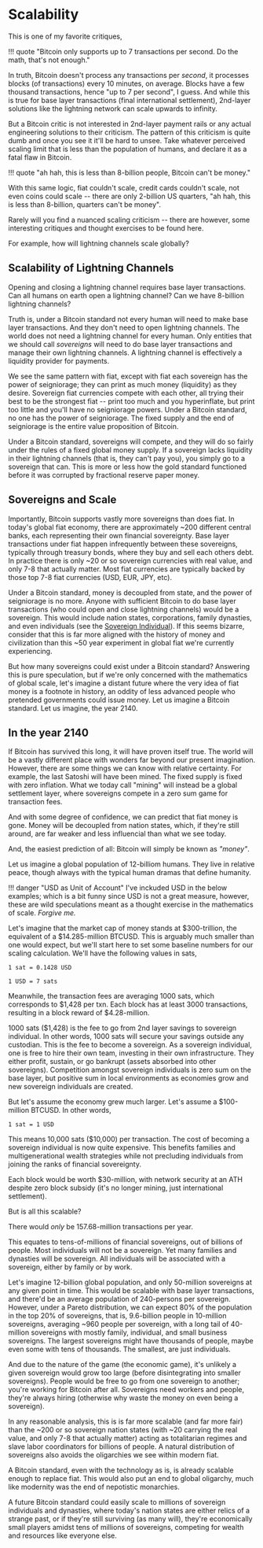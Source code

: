 # Scalability

<!--
Lord Jesus Christ
Son of God
have mercy on me a sinner 
-->

This is one of my favorite critiques,

!!! quote "Bitcoin only supports up to 7 transactions per second. Do the math, that's not enough."

In truth, 
 Bitcoin doesn't process any transactions
 per *second*, it processes blocks
 (of transactions) every 10 minutes, on average.
Blocks have a few thousand transactions,
 hence "up to 7 per second", I guess.
And while this is true for base layer
 transactions (final international settlement),
 2nd-layer solutions like the
 lightning network
 can scale upwards to infinity.

But a Bitcoin critic is not interested in
 2nd-layer payment rails or any actual
 engineering solutions to their criticism.
The pattern of this criticism
 is quite dumb and once you see it 
 it'll be hard to unsee.
Take whatever perceived scaling limit
 that is less than the population of humans,
 and declare it as a fatal flaw in Bitcoin.

!!! quote "ah hah, this is less than 8-billion people, Bitcoin can't be money."

With this same logic,
 fiat couldn't scale,
 credit cards couldn't scale,
 not even coins could scale -- there are only
 2-billion US quarters,
"ah hah, this is less than 8-billion,
 quarters can't be money".

Rarely will you find a nuanced
 scaling criticism -- there are however,
 some interesting critiques and thought
 exercises to be found here.

For example, how will lightning
 channels scale globally?


## Scalability of Lightning Channels

Opening and closing a lightning
 channel requires
 base layer transactions.
Can all humans on earth open 
 a lightning channel?
Can we have 8-billion lightning channels?

Truth is, under a Bitcoin standard not
 every human will need to make base layer
 transactions.
And they don't need to open lightning channels.
The world does not need a lightning channel
 for every human.
Only entities that we should call *sovereigns*
 will need to do base layer transactions
 and manage their own lightning channels.
A lightning channel is effectively a
 liquidity provider for payments.

We see the same pattern with fiat, except with
 fiat each sovereign has the power of seigniorage;
 they can print as much money (liquidity) as they
 desire.
Sovereign fiat currencies compete with each other,
 all trying their best to be the strongest
 fiat -- print too much and you hyperinflate,
 but print too little and you'll have no
 seigniorage powers.
Under a Bitcoin standard, no one has the power
 of seigniorage.
The fixed supply and
 the end of
 seigniorage is the entire value proposition
 of Bitcoin.

Under a Bitcoin standard,
 sovereigns will compete,
 and they will do so
 fairly under the rules of a fixed global
 money supply.
If a sovereign lacks liquidity in their
 lightning channels (that is, they can't pay you),
 you simply go to a sovereign that can.
This is more or less how the gold standard
 functioned before it was corrupted by
 fractional reserve paper money.



## Sovereigns and Scale

Importantly, Bitcoin supports
 vastly more sovereigns than does fiat.
In today's global fiat economy, there are
 approximately ~200 different central
 banks, each representing their own
 financial sovereignty.
Base layer transactions under fiat
 happen infrequently between these
 sovereigns, typically through
 treasury bonds, where they buy and
 sell each others debt.
In practice there is only ~20 or so
 sovereign currencies with real value,
 and only 7-8 that actually matter.
Most fiat currencies are typically backed by
 those top 7-8 fiat currencies
 (USD, EUR, JPY, etc).

Under a Bitcoin standard, money
 is decoupled from state,
 and the power of seigniorage is no more.
Anyone with sufficient Bitcoin to do base
 layer transactions 
 (who could open and
 close lightning channels) would be a
 sovereign.
This would include nation states,
 corporations, family dynasties,
 and even individuals
 (see the 
 [Sovereign Individual](https://en.m.wikipedia.org/wiki/The_Sovereign_Individual)).
If this seems bizarre, consider
 that this is far more aligned
 with the history of money and civilization
 than this ~50 year experiment in
 global fiat we're currently experiencing.

But how many sovereigns could exist
 under a Bitcoin standard?
Answering this is pure speculation,
 but if we're only concerned with the
 mathematics of global scale, let's imagine
 a distant future where the very
 idea of fiat money is a footnote
 in history, an oddity of less advanced
 people who pretended governments
 could issue money.
Let us imagine a Bitcoin standard.
Let us imagine, the year 2140.



## In the year 2140

If Bitcoin has survived this long,
 it will have proven itself true.
The world will be a vastly different
 place with wonders far beyond our present
 imagination.
However, there are some things we can know
 with relative certainty.
For example, the last Satoshi
 will have been mined.
The fixed supply is fixed with zero inflation.
What we today call "mining" will instead
 be a global settlement layer, where sovereigns
 compete in a zero sum game for transaction
 fees.

And with some degree of confidence, we can
 predict that fiat money is gone. 
Money will be decoupled from nation states,
 which, if they're still around, are
 far weaker and less influencial than
 what we see today.

And, the easiest prediction of all:
 Bitcoin will simply be known as *"money"*.

Let us imagine a global population of
 12-billiom humans.
They live in relative peace, though
 always with the typical human dramas
 that define humanity.

!!! danger "USD as Unit of Account"
    I've inckuded USD in the below examples;
    which is a bit funny since
    USD is not a great measure,
    however, these are wild speculations
    meant as a thought exercise in the
    mathematics of scale.
    *Forgive me.*

Let's imagine that the market cap of money
 stands at $300-trillion, the equivalent
 of a $14.285-million BTCUSD.
This is arguably much smaller than
 one would expect, but we'll start here
 to set some baseline numbers for our
 scaling calculation.
We'll have the following values in sats,

```
1 sat = 0.1428 USD

1 USD = 7 sats
```

Meanwhile, the transaction fees are averaging
 1000 sats, which corresponds to $1,428 per txn.
Each block has at least 3000 transactions,
 resulting in a block reward of $4.28-million.

1000 sats ($1,428) is the fee to go 
 from 2nd layer savings to sovereign individual.
In other words, 1000 sats will secure your savings
 outside any custodian.
This is the fee to become a sovereign.
As a sovereign individual, one is free to hire
 their own team, investing in their own
 infrastructure.
They either profit, sustain, or go bankrupt
 (assets absorbed into other sovereigns).
Competition amongst sovereign individuals
 is zero sum on the base layer, but positive
 sum in local environments as economies grow
 and new sovereign individuals are created.

But let's assume the economy grew much larger.
Let's assume a $100-million BTCUSD. 
In other words,

```
1 sat = 1 USD
```

This means 10,000 sats ($10,000)
 per transaction.
The cost of 
 becoming a sovereign individual is now
 quite expensive.
This benefits families and multigenerational
 wealth strategies while not precluding
 individuals from joining the ranks
 of financial sovereignty.

Each block would be worth $30-million,
 with network security
 at an ATH despite zero block subsidy
 (it's no longer mining, just 
 international settlement).

But is all this scalable?

There would *only* be 157.68-million
 transactions per year.

This equates to tens-of-millions of
 financial sovereigns, out of billions of
 people.
Most individuals will not be a sovereign.
Yet many families and dynasties
 will be sovereign.
All individuals will be associated with a
 sovereign, either by family or by work.

Let's imagine 12-billion global population,
 and only 50-million sovereigns at any
 given point in time.
This would be scalable with base layer
 transactions,
 and there'd be
 an average population of 240-persons
 per sovereign.
However,
 under a Pareto distribution, we can expect
 80% of the population in the top 20%
 of sovereigns, that is,
 9.6-billion people in 10-million sovereigns,
 averaging ~960 people per sovereign,
 with a long tail of 40-million sovereigns
 with mostly family, individual,
 and small business sovereigns.
The largest sovereigns might have thousands
 of people,
 maybe even some with tens of thousands.
The smallest, are just individuals.

And due to the nature of the game
 (the economic game), it's unlikely
 a given sovereign would grow too large
 (before disintegrating into smaller sovereigns).
People would be free to go from one
 sovereign to another; you're working
 for Bitcoin after all.
Sovereigns need workers and people,
 they're always hiring (otherwise why waste the
 money on even being a sovereign).

In any reasonable analysis,
 this is is far more scalable
 (and far more fair)
 than the ~200 or
 so sovereign nation states
 (with ~20 carrying the real value,
 and only 7-8 that actually matter)
 acting as totalitarian
 regimes and slave labor coordinators for
 billions of people.
A natural distribution of sovereigns
 also avoids the oligarchies
 we see within modern fiat.

A Bitcoin standard, even with
 the technology as is,
 is already scalable enough to
 replace fiat.
This would also put an 
 end to global oligarchy, 
 much like modernity was the
 end of nepotistic monarchies.

A future Bitcoin standard could 
 easily scale to millions of sovereign
 individuals and dynasties,
 where today's nation states are either relics
 of a strange past, or if they're
 still surviving (as many will),
 they're economically small players amidst 
 tens of millions of sovereigns, competing
 for wealth and resources like
 everyone else.



